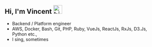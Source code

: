 ## Hi, I'm Vincent <img src="https://user-images.githubusercontent.com/1303154/88677602-1635ba80-d120-11ea-84d8-d263ba5fc3c0.gif" width="28px" height="28px" alt="hi">

- Backend / Platform engineer
- AWS, Docker, Bash, Git, PHP, Ruby, VueJs, ReactJs, RxJs, D3.Js, Python etc.,
- I sing, sometimes

